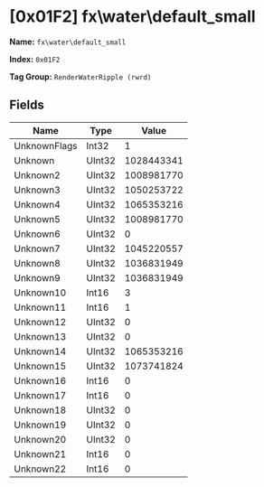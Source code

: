 # [0x01F2] fx\water\default_small

**Name:** ```fx\water\default_small```

**Index:** ```0x01F2```

**Tag Group:** ```RenderWaterRipple (rwrd)```

## Fields

Name	| Type	| Value
---	|---	|---	|
UnknownFlags	|Int32	|1
Unknown	|UInt32	|1028443341
Unknown2	|UInt32	|1008981770
Unknown3	|UInt32	|1050253722
Unknown4	|UInt32	|1065353216
Unknown5	|UInt32	|1008981770
Unknown6	|UInt32	|0
Unknown7	|UInt32	|1045220557
Unknown8	|UInt32	|1036831949
Unknown9	|UInt32	|1036831949
Unknown10	|Int16	|3
Unknown11	|Int16	|1
Unknown12	|UInt32	|0
Unknown13	|UInt32	|0
Unknown14	|UInt32	|1065353216
Unknown15	|UInt32	|1073741824
Unknown16	|Int16	|0
Unknown17	|Int16	|0
Unknown18	|UInt32	|0
Unknown19	|UInt32	|0
Unknown20	|UInt32	|0
Unknown21	|Int16	|0
Unknown22	|Int16	|0


